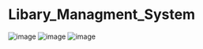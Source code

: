 # Libary_Managment_System

![image](https://user-images.githubusercontent.com/88319291/127861538-ed8233be-c094-4bbb-a8b7-719ab6130fa8.png)
![image](https://user-images.githubusercontent.com/88319291/127861578-4caf9e3d-f67f-4f03-9a57-378957e4dc9d.png)
![image](https://user-images.githubusercontent.com/88319291/127861623-7b89935a-7fad-452a-af0e-349abdde9870.png)


